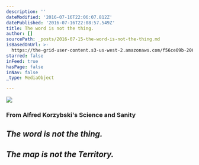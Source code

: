 ```yaml
---
description: ''
dateModified: '2016-07-16T22:06:07.812Z'
datePublished: '2016-07-16T22:08:57.549Z'
title: The word is not the thing.
author: []
sourcePath: _posts/2016-07-15-the-word-is-not-the-thing.md
isBasedOnUrl: >-
  https://the-grid-user-content.s3-us-west-2.amazonaws.com/f56ce09b-2068-490e-ae0e-383739a2881a.jpg
starred: false
inFeed: true
hasPage: false
inNav: false
_type: MediaObject

---
```

![](https://the-grid-user-content.s3-us-west-2.amazonaws.com/f56ce09b-2068-490e-ae0e-383739a2881a.jpg)

### **From Alfred Korzybski's Science and Sanity**

## _**The word is not the thing.**_

## _**The map is not the Territory.**_